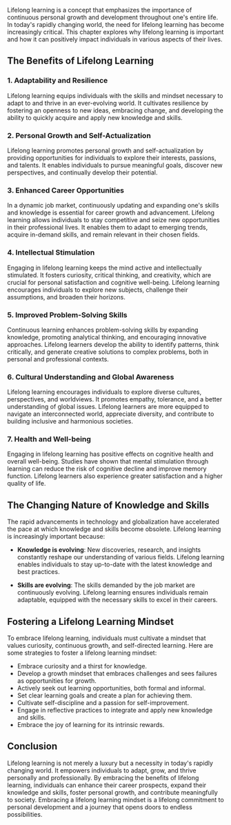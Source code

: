 
Lifelong learning is a concept that emphasizes the importance of continuous personal growth and development throughout one's entire life. In today's rapidly changing world, the need for lifelong learning has become increasingly critical. This chapter explores why lifelong learning is important and how it can positively impact individuals in various aspects of their lives.

**The Benefits of Lifelong Learning**
-------------------------------------

### 1. **Adaptability and Resilience**

Lifelong learning equips individuals with the skills and mindset necessary to adapt to and thrive in an ever-evolving world. It cultivates resilience by fostering an openness to new ideas, embracing change, and developing the ability to quickly acquire and apply new knowledge and skills.

### 2. **Personal Growth and Self-Actualization**

Lifelong learning promotes personal growth and self-actualization by providing opportunities for individuals to explore their interests, passions, and talents. It enables individuals to pursue meaningful goals, discover new perspectives, and continually develop their potential.

### 3. **Enhanced Career Opportunities**

In a dynamic job market, continuously updating and expanding one's skills and knowledge is essential for career growth and advancement. Lifelong learning allows individuals to stay competitive and seize new opportunities in their professional lives. It enables them to adapt to emerging trends, acquire in-demand skills, and remain relevant in their chosen fields.

### 4. **Intellectual Stimulation**

Engaging in lifelong learning keeps the mind active and intellectually stimulated. It fosters curiosity, critical thinking, and creativity, which are crucial for personal satisfaction and cognitive well-being. Lifelong learning encourages individuals to explore new subjects, challenge their assumptions, and broaden their horizons.

### 5. **Improved Problem-Solving Skills**

Continuous learning enhances problem-solving skills by expanding knowledge, promoting analytical thinking, and encouraging innovative approaches. Lifelong learners develop the ability to identify patterns, think critically, and generate creative solutions to complex problems, both in personal and professional contexts.

### 6. **Cultural Understanding and Global Awareness**

Lifelong learning encourages individuals to explore diverse cultures, perspectives, and worldviews. It promotes empathy, tolerance, and a better understanding of global issues. Lifelong learners are more equipped to navigate an interconnected world, appreciate diversity, and contribute to building inclusive and harmonious societies.

### 7. **Health and Well-being**

Engaging in lifelong learning has positive effects on cognitive health and overall well-being. Studies have shown that mental stimulation through learning can reduce the risk of cognitive decline and improve memory function. Lifelong learners also experience greater satisfaction and a higher quality of life.

**The Changing Nature of Knowledge and Skills**
-----------------------------------------------

The rapid advancements in technology and globalization have accelerated the pace at which knowledge and skills become obsolete. Lifelong learning is increasingly important because:

* **Knowledge is evolving**: New discoveries, research, and insights constantly reshape our understanding of various fields. Lifelong learning enables individuals to stay up-to-date with the latest knowledge and best practices.

* **Skills are evolving**: The skills demanded by the job market are continuously evolving. Lifelong learning ensures individuals remain adaptable, equipped with the necessary skills to excel in their careers.

**Fostering a Lifelong Learning Mindset**
-----------------------------------------

To embrace lifelong learning, individuals must cultivate a mindset that values curiosity, continuous growth, and self-directed learning. Here are some strategies to foster a lifelong learning mindset:

* Embrace curiosity and a thirst for knowledge.
* Develop a growth mindset that embraces challenges and sees failures as opportunities for growth.
* Actively seek out learning opportunities, both formal and informal.
* Set clear learning goals and create a plan for achieving them.
* Cultivate self-discipline and a passion for self-improvement.
* Engage in reflective practices to integrate and apply new knowledge and skills.
* Embrace the joy of learning for its intrinsic rewards.

**Conclusion**
--------------

Lifelong learning is not merely a luxury but a necessity in today's rapidly changing world. It empowers individuals to adapt, grow, and thrive personally and professionally. By embracing the benefits of lifelong learning, individuals can enhance their career prospects, expand their knowledge and skills, foster personal growth, and contribute meaningfully to society. Embracing a lifelong learning mindset is a lifelong commitment to personal development and a journey that opens doors to endless possibilities.
